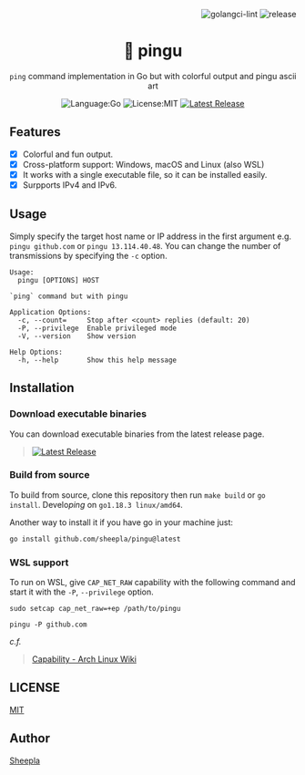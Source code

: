 <div align="right">

![golangci-lint](https://github.com/sheepla/pingu/actions/workflows/golangci-lint.yml/badge.svg)
![release](https://github.com/sheepla/pingu/actions/workflows/release.yml/badge.svg)

</div>


<div align="center">

# 🐧 pingu

`ping` command implementation in Go but with colorful output and pingu ascii art


![Language:Go](https://img.shields.io/static/v1?label=Language&message=Go&color=blue&style=flat-square)
![License:MIT](https://img.shields.io/static/v1?label=License&message=MIT&color=blue&style=flat-square)
[![Latest Release](https://img.shields.io/github/v/release/sheepla/pingu?style=flat-square)](https://github.com/sheepla/pingu/releases/latest)

</div>

## Features

- [x] Colorful and fun output.
- [x] Cross-platform support: Windows, macOS and Linux (also WSL)
- [x] It works with a single executable file, so it can be installed easily.
- [x] Surpports IPv4 and IPv6.

## Usage

Simply specify the target host name or IP address in the first argument e.g. `pingu github.com` or `pingu 13.114.40.48`.
You can change the number of transmissions by specifying the `-c` option.

```
Usage:
  pingu [OPTIONS] HOST

`ping` command but with pingu

Application Options:
  -c, --count=     Stop after <count> replies (default: 20)
  -P, --privilege  Enable privileged mode
  -V, --version    Show version

Help Options:
  -h, --help       Show this help message
```

## Installation

### Download executable binaries

You can download executable binaries from the latest release page.

> [![Latest Release](https://img.shields.io/github/v/release/sheepla/pingu?style=flat-square)](https://github.com/sheepla/pingu/releases/latest)

### Build from source

To build from source, clone this repository then run `make build` or `go install`. Develo*ping* on `go1.18.3 linux/amd64`.

Another way to install it if you have go in your machine just:

```sh
go install github.com/sheepla/pingu@latest
```

### WSL support

To run on WSL, give `CAP_NET_RAW` capability with the following command and start it with the `-P`, `--privilege` option.

```
sudo setcap cap_net_raw=+ep /path/to/pingu
```

```
pingu -P github.com
```

*c.f.*

> [Capability - Arch Linux Wiki](https://wiki.archlinux.org/title/Capabilities)

## LICENSE

[MIT](./LICENSE)

## Author

[Sheepla](https://github.com/sheepla)

